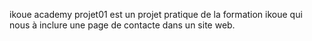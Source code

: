 ikoue academy projet01 est un projet  pratique de la formation ikoue qui nous à inclure une page de contacte dans un site web. 
